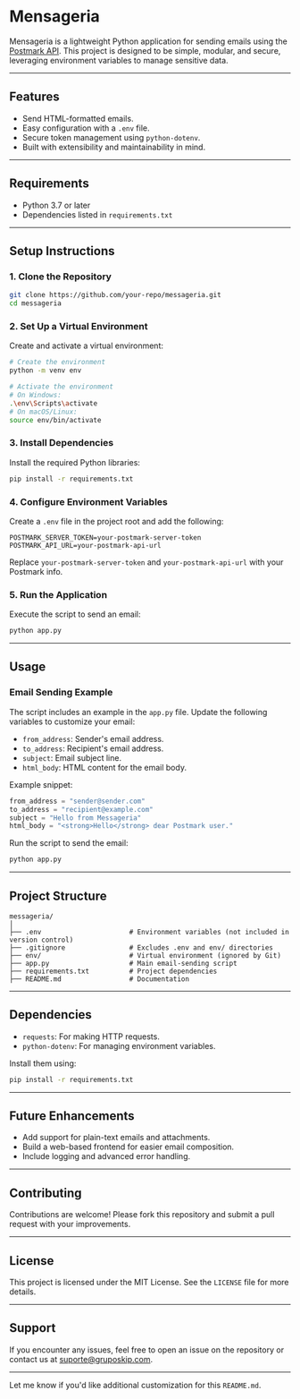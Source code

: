 # **Mensageria**

Mensageria is a lightweight Python application for sending emails using the [Postmark API](https://postmarkapp.com). This project is designed to be simple, modular, and secure, leveraging environment variables to manage sensitive data.

---

## **Features**
- Send HTML-formatted emails.
- Easy configuration with a `.env` file.
- Secure token management using `python-dotenv`.
- Built with extensibility and maintainability in mind.

---

## **Requirements**
- Python 3.7 or later
- Dependencies listed in `requirements.txt`

---

## **Setup Instructions**

### **1. Clone the Repository**
```bash
git clone https://github.com/your-repo/messageria.git
cd messageria
```

### **2. Set Up a Virtual Environment**
Create and activate a virtual environment:
```bash
# Create the environment
python -m venv env

# Activate the environment
# On Windows:
.\env\Scripts\activate
# On macOS/Linux:
source env/bin/activate
```

### **3. Install Dependencies**
Install the required Python libraries:
```bash
pip install -r requirements.txt
```

### **4. Configure Environment Variables**
Create a `.env` file in the project root and add the following:
```env
POSTMARK_SERVER_TOKEN=your-postmark-server-token
POSTMARK_API_URL=your-postmark-api-url
```

Replace `your-postmark-server-token` and `your-postmark-api-url` with your Postmark info.

### **5. Run the Application**
Execute the script to send an email:
```bash
python app.py
```

---

## **Usage**
### **Email Sending Example**
The script includes an example in the `app.py` file. Update the following variables to customize your email:
- `from_address`: Sender's email address.
- `to_address`: Recipient's email address.
- `subject`: Email subject line.
- `html_body`: HTML content for the email body.

Example snippet:
```python
from_address = "sender@sender.com"
to_address = "recipient@example.com"
subject = "Hello from Messageria"
html_body = "<strong>Hello</strong> dear Postmark user."
```

Run the script to send the email:
```bash
python app.py
```

---

## **Project Structure**
```
messageria/
│
├── .env                      # Environment variables (not included in version control)
├── .gitignore                # Excludes .env and env/ directories
├── env/                      # Virtual environment (ignored by Git)
├── app.py                    # Main email-sending script
├── requirements.txt          # Project dependencies
├── README.md                 # Documentation
```

---

## **Dependencies**
- `requests`: For making HTTP requests.
- `python-dotenv`: For managing environment variables.

Install them using:
```bash
pip install -r requirements.txt
```

---

## **Future Enhancements**
- Add support for plain-text emails and attachments.
- Build a web-based frontend for easier email composition.
- Include logging and advanced error handling.

---

## **Contributing**
Contributions are welcome! Please fork this repository and submit a pull request with your improvements.

---

## **License**
This project is licensed under the MIT License. See the `LICENSE` file for more details.

---

## **Support**
If you encounter any issues, feel free to open an issue on the repository or contact us at [suporte@gruposkip.com](mailto:suporte@gruposkip.com).

---

Let me know if you'd like additional customization for this `README.md`.